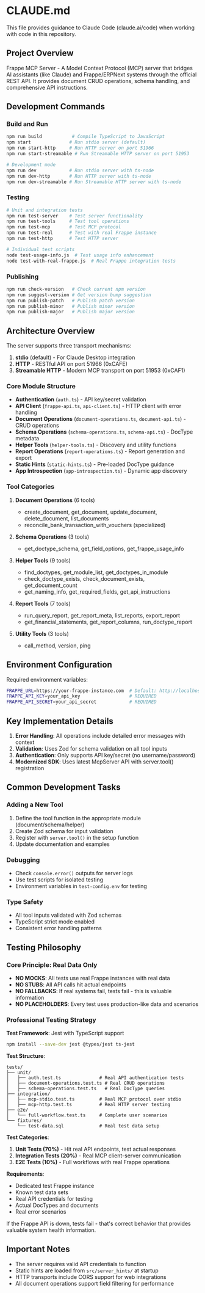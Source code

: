 # CLAUDE.md

This file provides guidance to Claude Code (claude.ai/code) when working with code in this repository.

## Project Overview

Frappe MCP Server - A Model Context Protocol (MCP) server that bridges AI assistants (like Claude) and Frappe/ERPNext systems through the official REST API. It provides document CRUD operations, schema handling, and comprehensive API instructions.

## Development Commands

### Build and Run
```bash
npm run build           # Compile TypeScript to JavaScript
npm start              # Run stdio server (default)
npm run start-http     # Run HTTP server on port 51966
npm run start-streamable # Run Streamable HTTP server on port 51953

# Development mode
npm run dev            # Run stdio server with ts-node
npm run dev-http       # Run HTTP server with ts-node
npm run dev-streamable # Run Streamable HTTP server with ts-node
```

### Testing
```bash
# Unit and integration tests
npm run test-server    # Test server functionality
npm run test-tools     # Test tool operations
npm run test-mcp       # Test MCP protocol
npm run test-real      # Test with real Frappe instance
npm run test-http      # Test HTTP server

# Individual test scripts
node test-usage-info.js  # Test usage info enhancement
node test-with-real-frappe.js  # Real Frappe integration tests
```

### Publishing
```bash
npm run check-version   # Check current npm version
npm run suggest-version # Get version bump suggestion
npm run publish-patch   # Publish patch version
npm run publish-minor   # Publish minor version
npm run publish-major   # Publish major version
```

## Architecture Overview

The server supports three transport mechanisms:
1. **stdio** (default) - For Claude Desktop integration
2. **HTTP** - RESTful API on port 51966 (0xCAFE)
3. **Streamable HTTP** - Modern MCP transport on port 51953 (0xCAF1)

### Core Module Structure

- **Authentication** (`auth.ts`) - API key/secret validation
- **API Client** (`frappe-api.ts`, `api-client.ts`) - HTTP client with error handling
- **Document Operations** (`document-operations.ts`, `document-api.ts`) - CRUD operations
- **Schema Operations** (`schema-operations.ts`, `schema-api.ts`) - DocType metadata
- **Helper Tools** (`helper-tools.ts`) - Discovery and utility functions
- **Report Operations** (`report-operations.ts`) - Report generation and export
- **Static Hints** (`static-hints.ts`) - Pre-loaded DocType guidance
- **App Introspection** (`app-introspection.ts`) - Dynamic app discovery

### Tool Categories

1. **Document Operations** (6 tools)
   - create_document, get_document, update_document, delete_document, list_documents
   - reconcile_bank_transaction_with_vouchers (specialized)

2. **Schema Operations** (3 tools)
   - get_doctype_schema, get_field_options, get_frappe_usage_info

3. **Helper Tools** (9 tools)
   - find_doctypes, get_module_list, get_doctypes_in_module
   - check_doctype_exists, check_document_exists, get_document_count
   - get_naming_info, get_required_fields, get_api_instructions

4. **Report Tools** (7 tools)
   - run_query_report, get_report_meta, list_reports, export_report
   - get_financial_statements, get_report_columns, run_doctype_report

5. **Utility Tools** (3 tools)
   - call_method, version, ping

## Environment Configuration

Required environment variables:
```bash
FRAPPE_URL=https://your-frappe-instance.com  # Default: http://localhost:8000
FRAPPE_API_KEY=your_api_key                  # REQUIRED
FRAPPE_API_SECRET=your_api_secret            # REQUIRED
```

## Key Implementation Details

1. **Error Handling**: All operations include detailed error messages with context
2. **Validation**: Uses Zod for schema validation on all tool inputs
3. **Authentication**: Only supports API key/secret (no username/password)
4. **Modernized SDK**: Uses latest McpServer API with server.tool() registration

## Common Development Tasks

### Adding a New Tool
1. Define the tool function in the appropriate module (document/schema/helper)
2. Create Zod schema for input validation
3. Register with `server.tool()` in the setup function
4. Update documentation and examples

### Debugging
- Check `console.error()` outputs for server logs
- Use test scripts for isolated testing
- Environment variables in `test-config.env` for testing

### Type Safety
- All tool inputs validated with Zod schemas
- TypeScript strict mode enabled
- Consistent error handling patterns

## Testing Philosophy

### Core Principle: Real Data Only
- **NO MOCKS**: All tests use real Frappe instances with real data
- **NO STUBS**: All API calls hit actual endpoints
- **NO FALLBACKS**: If real systems fail, tests fail - this is valuable information
- **NO PLACEHOLDERS**: Every test uses production-like data and scenarios

### Professional Testing Strategy

**Test Framework**: Jest with TypeScript support
```bash
npm install --save-dev jest @types/jest ts-jest
```

**Test Structure**:
```
tests/
├── unit/
│   ├── auth.test.ts              # Real API authentication tests
│   ├── document-operations.test.ts # Real CRUD operations
│   ├── schema-operations.test.ts   # Real DocType queries  
├── integration/
│   ├── mcp-stdio.test.ts         # Real MCP protocol over stdio
│   ├── mcp-http.test.ts          # Real HTTP server testing
├── e2e/
│   └── full-workflow.test.ts     # Complete user scenarios
└── fixtures/
    └── test-data.sql             # Real test data setup
```

**Test Categories**:
1. **Unit Tests (70%)** - Hit real API endpoints, test actual responses
2. **Integration Tests (20%)** - Real MCP client-server communication  
3. **E2E Tests (10%)** - Full workflows with real Frappe operations

**Requirements**:
- Dedicated test Frappe instance
- Known test data sets  
- Real API credentials for testing
- Actual DocTypes and documents
- Real error scenarios

If the Frappe API is down, tests fail - that's correct behavior that provides valuable system health information.

## Important Notes

- The server requires valid API credentials to function
- Static hints are loaded from `src/server_hints/` at startup
- HTTP transports include CORS support for web integrations
- All document operations support field filtering for performance